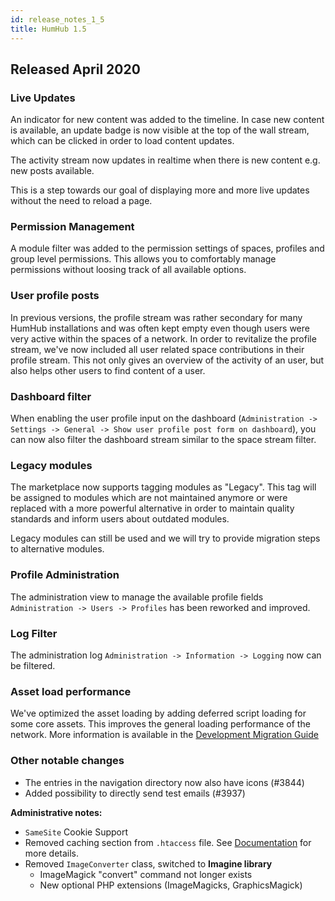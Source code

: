 ```yaml
---
id: release_notes_1_5
title: HumHub 1.5
---
```


## Released April 2020

### Live Updates

An indicator for new content was added to the timeline. In case new content is available, an update badge is now visible 
at the top of the wall stream, which can be clicked in order to load content updates. 

The activity stream now updates in realtime when there is new content e.g. new posts available.

This is a step towards our goal of displaying more and more live updates without the need to reload a page.

### Permission Management

A module filter was added to the permission settings of spaces, profiles and group level permissions.
This allows you to comfortably manage permissions without loosing track of all available options. 

### User profile posts

In previous versions, the profile stream was rather secondary for many HumHub installations and was often kept empty 
even though users were very active within the spaces of a network. In order to revitalize the profile stream, we've now included
all user related space contributions in their profile stream. This not only gives an overview of the activity
of an user, but also helps other users to find content of a user.

### Dashboard filter

When enabling the user profile input on the dashboard 
(`Administration -> Settings -> General -> Show user profile post form on dashboard`), you can now also filter the
dashboard stream similar to the space stream filter.

### Legacy modules

The marketplace now supports tagging modules as "Legacy". This tag will be assigned to modules which are 
not maintained anymore or were replaced with a more powerful alternative in order to maintain quality standards and
inform users about outdated modules.  

Legacy modules can still be used and we will try to provide migration steps to alternative modules.

### Profile Administration

The administration view to manage the available profile fields 
`Administration -> Users -> Profiles` has been reworked and improved.

### Log Filter

The administration log `Administration -> Information -> Logging` now can be filtered.

### Asset load performance

We've optimized the asset loading by adding deferred script loading for some core assets. This improves the
general loading performance of the network. More information is available in the 
[Development Migration Guide](../../develop/modules-migrate.md#migrate-from-14-to-15)

### Other notable changes

- The entries in the navigation directory now also have icons (#3844)
- Added possibility to directly send test emails (#3937)

**Administrative notes:**

- `SameSite` Cookie Support
- Removed caching section from `.htaccess` file. See [Documentation](https://docs.humhub.org/docs/admin/performance#http-caching) for more details. 
- Removed `ImageConverter` class, switched to **Imagine library**
    - ImageMagick "convert" command not longer exists
    - New optional PHP extensions (ImageMagicks, GraphicsMagick) 
